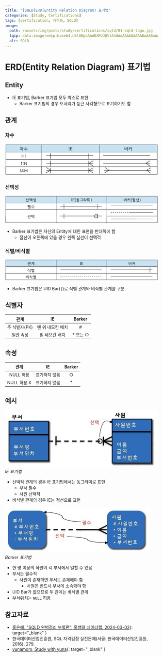 ```yaml
---
title: "[SQLD]ERD(Entity Relation Diagram) 표기법"
categories: [Study, Certifications]
tags: [certification, 자격증, SQLD]
image:
  path: /assets/img/posts/study/certifications/sqld/01-sqld-logo.jpg
  lqip: data:image/webp;base64,UklGRpoAAABXRUJQVlA4WAoAAAAQAAAADwAABwAAQUxQSDIAAAARL0AmbZurmr57yyIiqE8oiG0bejIYEQTgqiDA9vqnsUSI6H+oAERp2HZ65qP/VIAWAFZQOCBCAAAA8AEAnQEqEAAIAAVAfCWkAALp8sF8rgRgAP7o9FDvMCkMde9PK7euH5M1m6VWoDXf2FkP3BqV0ZYbO6NA/VFIAAAA
  alt: SQLD
---
```


# ERD(Entity Relation Diagram) 표기법

## Entity

- IE 표기법, Barker 표기법 모두 박스로 표현
	+ Barker 표기법의 경우 모서리가 둥근 사각형으로 표기하기도 함

## 관계

### 차수

![01-relation-notation(1)](/assets/img/posts/study/certifications/sqld/erd-notation/01-relation-notation(1).jpg)

### 선택성

![02-relation-notation(2)](/assets/img/posts/study/certifications/sqld/erd-notation/02-relation-notation(2).jpg)

- Barker 표기법은 자신의 Entity에 대한 표현을 반대쪽에 함
	+ 점선이 오른쪽에 있을 경우 왼쪽 실선이 선택적

### 식별/비식별

![03-relation-notation(3)](/assets/img/posts/study/certifications/sqld/erd-notation/03-relation-notation(3).jpg)

- Barker 표기법은 UID Bar(`|`)로 식별 관계와 비식별 관계를 구분

## 식별자

|     관계       |          IE         |   Barker    |
|:--------------:|:-------------------:|:-----------:|
|  주 식별자(PK)  |  맨 위 네모칸 배치  |      #      |
|    일반 속성    |    밑 네모칸 배치   |  * 또는 ○   |

## 속성

|      관계     |       IE       |  Barker  |
|:-------------:|:--------------:|:--------:|
|   NULL 허용   |  표기하지 않음  |     ○    |
|  NULL 허용 X  |  표기하지 않음  |     *    |

## 예시

![04-ex-ie-notation](/assets/img/posts/study/certifications/sqld/erd-notation/04-ex-ie-notation.jpg)
*IE 표기법*

- 선택적 관계의 경우 IE 표기법에서는 동그라미로 표현
	+ 부서 필수
	+ 사원 선택적
- 비식별 관계의 경우 IE는 점선으로 표현

![05-ex-barker-notation](/assets/img/posts/study/certifications/sqld/erd-notation/05-ex-barker-notation.jpg)
*Barker 표기법*

- 한 명 이상의 직원이 각 부서에서 일할 수 있음
- 부서는 필수적
	+ 사원이 존재하면 부서도 존재해야 함
		* 사원은 반드시 부서에 소속돼야 함
- UID Bar가 없으므로 두 관계는 비식별 관계
- 부서위치는 `NULL` 허용

## 참고자료

- [홍은혜, "SQLD 완벽정리 부록편", 홍쌤의 데이터랩, 2024-03-02](https://www.youtube.com/watch?v=ovGGaIGL2Ys&list=PLbflMVhwy2jPIAzArCK90mqFlTtndFigS&index=5){: target="_blank" }
- 한국데이터산업진흥원, SQL 자격검정 실전문제(서울: 한국데이터산업진흥원, 2016), 279.
- [yunamom, Study with yuna](https://yunamom.tistory.com/){: target="_blank" }